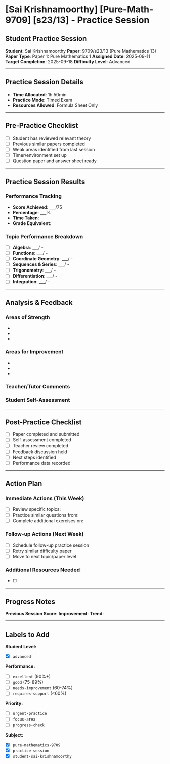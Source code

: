 # [Sai Krishnamoorthy] [Pure-Math-9709] [s23/13] - Practice Session

## Student Practice Session

**Student**: Sai Krishnamoorthy
**Paper**: 9709/s23/13 (Pure Mathematics 13)
**Paper Type**: Paper 1: Pure Mathematics 1
**Assigned Date**: 2025-09-11
**Target Completion**: 2025-09-18
**Difficulty Level**: Advanced

---

## Practice Session Details

- **Time Allocated**: 1h 50min
- **Practice Mode**: Timed Exam
- **Resources Allowed**: Formula Sheet Only

---

## Pre-Practice Checklist

- [ ] Student has reviewed relevant theory
- [ ] Previous similar papers completed
- [ ] Weak areas identified from last session
- [ ] Timer/environment set up
- [ ] Question paper and answer sheet ready

---

## Practice Session Results

### Performance Tracking
- **Score Achieved**: ___/75
- **Percentage**: ___%
- **Time Taken**: <!-- Actual time taken -->
- **Grade Equivalent**: <!-- A*/A/B/C/D/E -->

### Topic Performance Breakdown
- [ ] **Algebra**: ___/<!-- marks --> - <!-- Comments -->
- [ ] **Functions**: ___/<!-- marks --> - <!-- Comments -->
- [ ] **Coordinate Geometry**: ___/<!-- marks --> - <!-- Comments -->
- [ ] **Sequences & Series**: ___/<!-- marks --> - <!-- Comments -->
- [ ] **Trigonometry**: ___/<!-- marks --> - <!-- Comments -->
- [ ] **Differentiation**: ___/<!-- marks --> - <!-- Comments -->
- [ ] **Integration**: ___/<!-- marks --> - <!-- Comments -->

---

## Analysis & Feedback

### Areas of Strength
<!-- List areas where student performed well -->
- 
- 
- 

### Areas for Improvement
<!-- List areas needing work -->
- 
- 
- 

### Teacher/Tutor Comments
<!-- Detailed feedback on performance -->


### Student Self-Assessment
<!-- Student's own reflection on the practice session -->


---

## Post-Practice Checklist

- [ ] Paper completed and submitted
- [ ] Self-assessment completed
- [ ] Teacher review completed
- [ ] Feedback discussion held
- [ ] Next steps identified
- [ ] Performance data recorded

---

## Action Plan

### Immediate Actions (This Week)
- [ ] Review specific topics: <!-- List topics -->
- [ ] Practice similar questions from: <!-- Specify sources -->
- [ ] Complete additional exercises on: <!-- Weak areas -->

### Follow-up Actions (Next Week)
- [ ] Schedule follow-up practice session
- [ ] Retry similar difficulty paper
- [ ] Move to next topic/paper level

### Additional Resources Needed
- [ ] <!-- List any additional study materials, tutoring, etc. -->

---

## Progress Notes
<!-- Track progress over multiple sessions -->

**Previous Session Score**: <!-- If applicable -->
**Improvement**: <!-- +/- percentage points -->
**Trend**: <!-- Improving | Stable | Declining -->

---

## Labels to Add
<!-- These will be added automatically -->

**Student Level:**
- [x] `advanced`

**Performance:**
- [ ] `excellent` (90%+)
- [ ] `good` (75-89%)
- [ ] `needs-improvement` (60-74%)
- [ ] `requires-support` (<60%)

**Priority:**
- [ ] `urgent-practice`
- [ ] `focus-area`
- [ ] `progress-check`

**Subject:**
- [x] `pure-mathematics-9709`
- [x] `practice-session`
- [x] `student-sai-krishnamoorthy`
